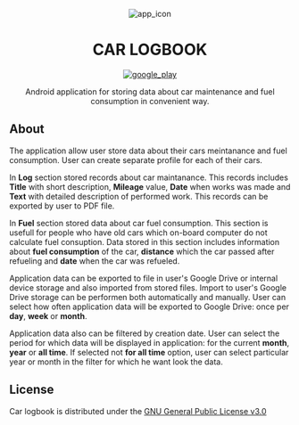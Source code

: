 <p align="center">
  <img src="https://github.com/sergey-levv/car-logbook-android/blob/master/github-resources/ic_launcher.png" alt="app_icon" />
  <h1 align="center">CAR LOGBOOK</h1>
</p>

<p align="center">
  <a href="https://play.google.com/store/apps/details?id=by.liauko.siarhei.cl" target="_blank" rel="noopener noreferrer">
    <img src="https://github.com/sergey-levv/car-logbook-android/blob/master/github-resources/get-it-on-google-play-badge.svg" alt="google_play" />
  </a>
</p>
<p align="center">Android application for storing data about car maintenance and fuel consumption in convenient way.</p>

## About
The application allow user store data about their cars meintanance and fuel consumption. User can create separate profile for each of their cars.

In **Log** section stored records about car maintanance. This records includes **Title** with short description, **Mileage** value, **Date** when works was made and **Text** with detailed description of performed work. This records can be exported by user to PDF file.

In **Fuel** section stored data about car fuel consumption. This section is usefull for people who have old cars which on-board computer do not calculate fuel consuption. Data stored in this section includes information about **fuel consumption** of the car, **distance** which the car passed after refueling and **date** when the car was refueled.

Application data can be exported to file in user's Google Drive or internal device storage and also imported from stored files. Import to user's Google Drive storage can be performen both automatically and manually. User can select how often application data will be exported to Google Drive: once per **day**, **week** or **month**.

Application data also can be filtered by creation date. User can select the period for which data will be displayed in application: for the current **month**, **year** or **all time**. If selected not **for all time** option, user can select particular year or month in the filter for which he want look the data.
## License
Car logbook is distributed under the [GNU General Public License v3.0](https://github.com/Okvel/android-car-logbook/blob/master/LICENSE)
